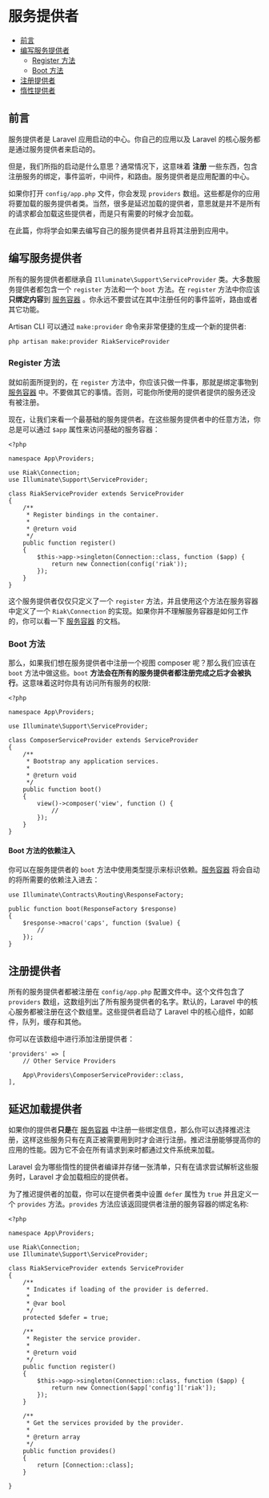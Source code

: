 # 服务提供者

- [前言](#introduction)
- [编写服务提供者](#writing-service-providers)
    - [Register 方法](#the-register-method)
    - [Boot 方法](#the-boot-method)
- [注册提供者](#registering-providers)
- [惰性提供者](#deferred-providers)

<a name="introduction"></a>
## 前言

服务提供者是 Laravel 应用启动的中心。你自己的应用以及 Laravel 的核心服务都是通过服务提供者来启动的。

但是，我们所指的启动是什么意思？通常情况下，这意味着 **注册** 一些东西，包含注册服务的绑定，事件监听，中间件，和路由。服务提供者是应用配置的中心。

如果你打开 `config/app.php` 文件，你会发现 `providers` 数组。这些都是你的应用将要加载的服务提供者类。当然，很多是延迟加载的提供者，意思就是并不是所有的请求都会加载这些提供者，而是只有需要的时候才会加载。

在此篇，你将学会如果去编写自己的服务提供者并且将其注册到应用中。

<a name="writing-service-providers"></a>
## 编写服务提供者

所有的服务提供者都继承自 `Illuminate\Support\ServiceProvider` 类。大多数服务提供者都包含一个 `register` 方法和一个 `boot` 方法。在 `register` 方法中你应该**只绑定内容**到 [服务容器](/{{language}}/{{version}}/container) 。你永远不要尝试在其中注册任何的事件监听，路由或者其它功能。

Artisan CLI 可以通过 `make:provider` 命令来非常便捷的生成一个新的提供者:

    php artisan make:provider RiakServiceProvider

<a name="the-register-method"></a>
### Register 方法

就如前面所提到的，在 `register` 方法中，你应该只做一件事，那就是绑定事物到 [服务容器](/{{language}}/{{version}}/container) 中。不要做其它的事情。否则，可能你所使用的提供者提供的服务还没有被注册。

现在，让我们来看一个最基础的服务提供者。在这些服务提供者中的任意方法，你总是可以通过 `$app` 属性来访问基础的服务容器：

    <?php

    namespace App\Providers;

    use Riak\Connection;
    use Illuminate\Support\ServiceProvider;

    class RiakServiceProvider extends ServiceProvider
    {
        /**
         * Register bindings in the container.
         *
         * @return void
         */
        public function register()
        {
            $this->app->singleton(Connection::class, function ($app) {
                return new Connection(config('riak'));
            });
        }
    }

这个服务提供者仅仅只定义了一个 `register` 方法，并且使用这个方法在服务容器中定义了一个 `Riak\Connection` 的实现。如果你并不理解服务容器是如何工作的，你可以看一下 [服务容器](/{{language}}/{{version}}/container) 的文档。

<a name="the-boot-method"></a>
### Boot 方法

那么，如果我们想在服务提供者中注册一个视图 composer 呢？那么我们应该在 `boot` 方法中做这些。`boot` **方法会在所有的服务提供者都注册完成之后才会被执行**。这意味着这时你具有访问所有服务的权限:

    <?php

    namespace App\Providers;

    use Illuminate\Support\ServiceProvider;

    class ComposerServiceProvider extends ServiceProvider
    {
        /**
         * Bootstrap any application services.
         *
         * @return void
         */
        public function boot()
        {
            view()->composer('view', function () {
                //
            });
        }
    }

#### Boot 方法的依赖注入

你可以在服务提供者的 `boot` 方法中使用类型提示来标识依赖。[服务容器](/{{language}}/{{version}}/container) 将会自动的将所需要的依赖注入进去：

    use Illuminate\Contracts\Routing\ResponseFactory;

    public function boot(ResponseFactory $response)
    {
        $response->macro('caps', function ($value) {
            //
        });
    }

<a name="registering-providers"></a>
## 注册提供者

所有的服务提供者都被注册在 `config/app.php` 配置文件中。这个文件包含了 `providers` 数组，这数组列出了所有服务提供者的名字。默认的，Laravel 中的核心服务都被注册在这个数组里。这些提供者启动了 Laravel 中的核心组件，如邮件，队列，缓存和其他。

你可以在该数组中进行添加注册提供者：

    'providers' => [
        // Other Service Providers

        App\Providers\ComposerServiceProvider::class,
    ],

<a name="deferred-providers"></a>
## 延迟加载提供者

如果你的提供者**只是**在 [服务容器](/{{language}}/{{version}}/container) 中注册一些绑定信息，那么你可以选择推迟注册，这样这些服务只有在真正被需要用到时才会进行注册。推迟注册能够提高你的应用的性能。因为它不会在所有请求到来时都通过文件系统来加载。

Laravel 会为哪些惰性的提供者编译并存储一张清单，只有在请求尝试解析这些服务时，Laravel 才会加载相应的提供者。

为了推迟提供者的加载，你可以在提供者类中设置 `defer` 属性为 `true` 并且定义一个 `provides` 方法。`provides` 方法应该返回提供者注册的服务容器的绑定名称:

    <?php

    namespace App\Providers;

    use Riak\Connection;
    use Illuminate\Support\ServiceProvider;

    class RiakServiceProvider extends ServiceProvider
    {
        /**
         * Indicates if loading of the provider is deferred.
         *
         * @var bool
         */
        protected $defer = true;

        /**
         * Register the service provider.
         *
         * @return void
         */
        public function register()
        {
            $this->app->singleton(Connection::class, function ($app) {
                return new Connection($app['config']['riak']);
            });
        }

        /**
         * Get the services provided by the provider.
         *
         * @return array
         */
        public function provides()
        {
            return [Connection::class];
        }

    }
